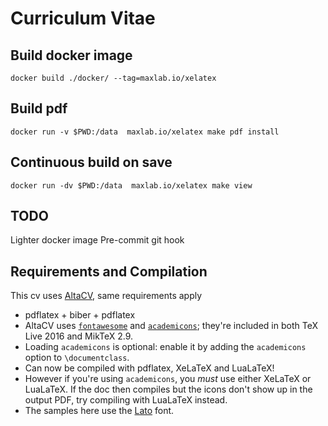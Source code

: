 # Curriculum Vitae 

## Build docker image

```
docker build ./docker/ --tag=maxlab.io/xelatex
```

## Build pdf 

```
docker run -v $PWD:/data  maxlab.io/xelatex make pdf install
```

## Continuous build on save

```
docker run -dv $PWD:/data  maxlab.io/xelatex make view
```

## TODO

Lighter docker image
Pre-commit git hook

## Requirements and Compilation

This cv uses [AltaCV](https://github.com/liantze/AltaCV.git), same requirements apply

* pdflatex + biber + pdflatex
* AltaCV uses [`fontawesome`](http://www.ctan.org/pkg/fontawesome) and [`academicons`](http://www.ctan.org/pkg/academicons); they're included in both TeX Live 2016 and MikTeX 2.9.
* Loading `academicons` is optional: enable it by adding the `academicons` option to `\documentclass`.
* Can now be compiled with pdflatex, XeLaTeX and LuaLaTeX!
* However if you're using `academicons`, you _must_ use either XeLaTeX or LuaLaTeX. If the doc then compiles but the icons don't show up in the output PDF, try compiling with LuaLaTeX instead.
* The samples here use the [Lato](http://www.latofonts.com/lato-free-fonts/) font.
